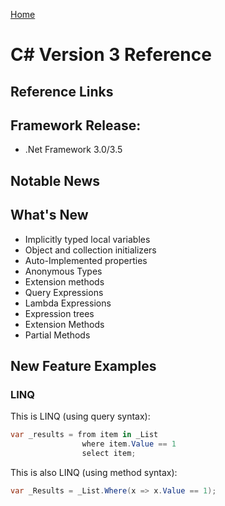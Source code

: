 [Home](../)

# C# Version 3 Reference

## Reference Links

## Framework Release:

- .Net Framework 3.0/3.5

## Notable News

## What's New

- Implicitly typed local variables
- Object and collection initializers
- Auto-Implemented properties
- Anonymous Types
- Extension methods
- Query Expressions
- Lambda Expressions
- Expression trees
- Extension Methods
- Partial Methods

## New Feature Examples

### LINQ

This is LINQ (using query syntax):

```csharp
var _results = from item in _List
                where item.Value == 1
                select item;
```

This is also LINQ (using method syntax):

```csharp
var _Results = _List.Where(x => x.Value == 1);
```
